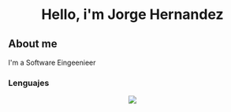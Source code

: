 <div align="center">
    <h1 align ="center">Hello, i'm Jorge Hernandez</h1>
</div>

## About me
I'm a Software Eingeenieer 
### Lenguajes
<p align="center">
  <a href="https://skillicons.dev">
    <img src="https://skillicons.dev/icons?i=git,py" />
  </a>
</p>
